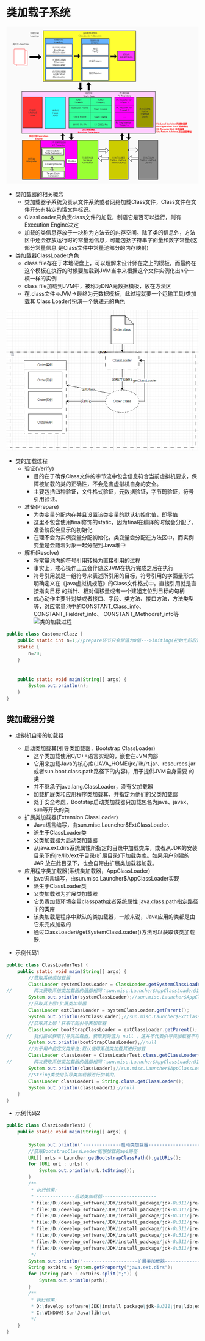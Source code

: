 # 类加载子系统
![类加载子系统](./files/类加载体系-1.png)

* 类加载器的相关概念
  * 类加载器子系统负责从文件系统或者网络加载Class文件，Class文件在文件开头有特定的饿文件标识。
  * ClassLoader只负责class文件的加载，制语它是否可以运行，则有Execution Engine决定
  * 加载的类信息存放于一块称为方法去的内存空间。除了类的信息外，方法区中还会存放运行时的常量池信息，可能包括字符串字面量和数字常量(这部分常量信息
    是Class文件中常量池部分的内存映射)
* 类加载器ClassLoader角色
  * class file存在于本地硬盘上，可以理解未设计师在之上的模板，而最终在这个模板在执行的时候要加载到JVM当中来根据这个文件实例化出n个一模一样的实例
  * class file加载到JVM中，被称为DNA元数据模板，放在方法区
  * 在.class文件->JVM->最终为元数据模板，此过程就要一个运输工具(类加载其 Class Loader)扮演一个快递元的角色
  
![类加载器ClassLoader角色](./files/类加载器的角色-1.png)


* 类的加载过程
    * 验证(Verify) 
       * 目的在于确保Class文件的字节流中包含信息符合当前虚拟机要求，保障被加载的类的正确性，不会危害虚拟机自身的安全。
       * 主要包括四种验证，文件格式验证，元数据验证，字节码验证，符号引用验证。
    * 准备(Prepare)
       * 为类变量分配内存并且设置该类变量的默认初始化值，即零值
       * 这里不包含使用final修饰的static，因为final在编译的时候会分配了，准备阶段会显示的初始化
       * 在理不会为实例变量分配初始化，类变量会分配在方法区中，而实例变量是会随着对象一起分配到Java堆中
    * 解析(Resolve)
       * 将常量池内的符号引用转换为直接引用的过程
       * 事实上，戒心操作王五会伴随这JVM在执行完成之后在执行
       * 符号引用就是一组符号来表述所引用的目标，符号引用的字面量形式明确定义在《java虚拟机规范》的Class文件格式中。直接引用就是直接指向目标
          的指针、相对偏移量或者一个建姐定位到目标的句柄
       * 戒心动作主要针对类或者接口、字段、类方法、接口方法，方法类型等，对应常量池中的CONSTANT_Class_info、CONSTANT_Fieldref_info、
         CONSTANT_Methodref_info等
![类的加载过程](.files/类加载的过程-1.png)


```java
public class CustomerClazz {
    public static int n=1;//prepare环节只会赋值为0值--->initing(初始化阶段)才将n=1
    static {
        n=20;
    }


    public static void main(String[] args) {
        System.out.println(n);
    }
}
```


## 类加载器分类
* 虚拟机自带的加载器
    * 启动类加载其(引导类加载器，Bootstrap ClassLoader)
        * 这个类加载使用C/C++语言实现的，嵌套在JVM内部
        * 它用来加载Java的核心库(JAVA_HOME/jre/lib/rt.jar、resources.jar或者sun.boot.class.path路径下的内容)，用于提供JVM自身需要
        的类
        * 并不继承子java.lang.ClassLoader，没有父加载器
        * 加载扩展类和应用程序类加载其，并指定为他们的父类加载器
        * 处于安全考虑，Bootstap启动类加载器只加载包名为java、javax、sun等开头的类
    * 扩展类加载器(Extension ClassLoader)
        * Java语言编写，由sun.misc.Launcher$ExtClassLoader.
        * 派生于ClassLoader类
        * 父类加载器为启动类加载器
        * 从java.ext.dirs系统属性所指定的目录中加载类库，或者从JDK的安装目录下的jre/lib/ext子目录(扩展目录)下加载类库。如果用户创建的JAR
          放在此目录下，也会自带由扩展类加载器加载。
    * 应用程序类加载器(系统类加载器，AppClassLoader)
        * java语言编写，由sun.misc.Launcher$AppClassLoader实现
        * 派生于ClassLoader类
        * 父类加载器为扩展类加载器
        * 它负责加载环境变量classpath或者系统属性 java.class.path指定路径下的类库
        * 该类加载是程序中默认的类加载器，一般来说，Java应用的类都是由它来完成加载的
        * 通过ClassLoader#getSystemClassLoader()方法可以获取该类加载器.



* 示例代码1
```java
public class ClassLoaderTest {
    public static void main(String[] args) {
        //获取系统类加载器
        ClassLoader systemClassLoader = ClassLoader.getSystemClassLoader();
//        两次获取系统类加载器的值都相同：sun.misc.Launcher$AppClassLoader@18b4aac2 ，这说明系统类加载器是全局唯一的
        System.out.println(systemClassLoader);//sun.misc.Launcher$AppClassLoader@18b4aac2
        //获取其上层:扩展类加载器
        ClassLoader extClassLoader = systemClassLoader.getParent();
        System.out.println(extClassLoader);//sun.misc.Launcher$ExtClassLoader@38af3868
        //获取其上层：获取不到引导类加载器
        ClassLoader bootStrapClassLoader = extClassLoader.getParent();
//        我们尝试获取引导类加载器，获取到的值为 null ，这并不代表引导类加载器不存在，因为引导类加载器右 C/C++ 语言，我们获取不到
        System.out.println(bootStrapClassLoader);//null
        //对于用户自定义类来说:默认使用系统类加载其进行加载
        ClassLoader classLoader = ClassLoaderTest.class.getClassLoader();
//        两次获取系统类加载器的值都相同：sun.misc.Launcher$AppClassLoader@18b4aac2 ，这说明系统类加载器是全局唯一的
        System.out.println(classLoader);//sun.misc.Launcher$AppClassLoader@18b4aac2
        //String类使用引导类加载器进行加载的，
        ClassLoader classLoader1 = String.class.getClassLoader();
        System.out.println(classLoader1);//null
    }
}
```
* 示例代码2
```java
public class ClazzLoaderTest2 {
    public static void main(String[] args) {

        System.out.println("--------------启动类加载器--------------------");
        //获取BootstrapClassLoader能够加载的api路径
        URL[] urLs = Launcher.getBootstrapClassPath().getURLs();
        for (URL urL : urLs) {
            System.out.println(urL.toString());
        }
        /**
         * 执行结果:
         * --------------启动类加载器--------------------
         * file:/D:/develop_software/JDK/install_package/jdk-8u311/jre/lib/resources.jar
         * file:/D:/develop_software/JDK/install_package/jdk-8u311/jre/lib/rt.jar
         * file:/D:/develop_software/JDK/install_package/jdk-8u311/jre/lib/sunrsasign.jar
         * file:/D:/develop_software/JDK/install_package/jdk-8u311/jre/lib/jsse.jar
         * file:/D:/develop_software/JDK/install_package/jdk-8u311/jre/lib/jce.jar
         * file:/D:/develop_software/JDK/install_package/jdk-8u311/jre/lib/charsets.jar
         * file:/D:/develop_software/JDK/install_package/jdk-8u311/jre/lib/jfr.jar
         * file:/D:/develop_software/JDK/install_package/jdk-8u311/jre/classes
         */
        System.out.println("--------------------扩展类加载器-------------------------------");
        String extDirs = System.getProperty("java.ext.dirs");
        for (String path : extDirs.split(";")) {
            System.out.println(path);
        }
        /**
         * 执行结果:
         * D:\develop_software\JDK\install_package\jdk-8u311\jre\lib\ext
         * C:\WINDOWS\Sun\Java\lib\ext
         */
    }
}
```
































































  

